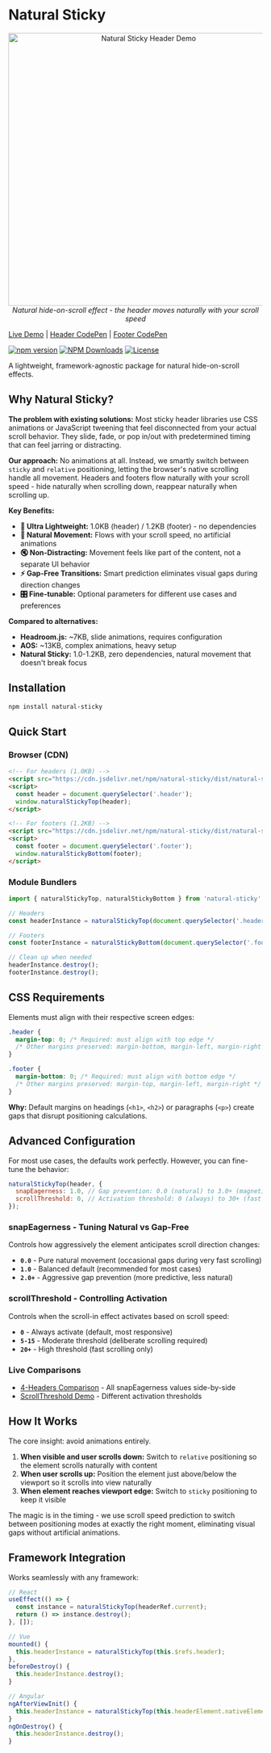 # Natural Sticky

<div align="center">
  <img src="https://github.kadykov.com/natural-sticky/demo/header-1080p.webp" alt="Natural Sticky Header Demo" width="540" />
  <br>
  <em>Natural hide-on-scroll effect - the header moves naturally with your scroll speed</em>
</div>

[Live Demo](https://github.kadykov.com/natural-sticky/) | [Header CodePen](https://codepen.io/kadykov/pen/emprNoY) | [Footer CodePen](https://codepen.io/kadykov/pen/WbQJQjq)

[![npm version](https://badge.fury.io/js/natural-sticky.svg)](https://badge.fury.io/js/natural-sticky)
[![NPM Downloads](https://img.shields.io/npm/dw/natural-sticky)](https://badge.fury.io/js/natural-sticky)
[![License](https://img.shields.io/npm/l/natural-sticky)](https://opensource.org/licenses/MIT)

A lightweight, framework-agnostic package for natural hide-on-scroll effects.

## Why Natural Sticky?

**The problem with existing solutions:** Most sticky header libraries use CSS animations or JavaScript tweening that feel disconnected from your actual scroll behavior. They slide, fade, or pop in/out with predetermined timing that can feel jarring or distracting.

**Our approach:** No animations at all. Instead, we smartly switch between `sticky` and `relative` positioning, letting the browser's native scrolling handle all movement. Headers and footers flow naturally with your scroll speed - hide naturally when scrolling down, reappear naturally when scrolling up.

**Key Benefits:**

- **🚀 Ultra Lightweight:** 1.0KB (header) / 1.2KB (footer) - no dependencies
- **🎯 Natural Movement:** Flows with your scroll speed, no artificial animations
- **🔇 Non-Distracting:** Movement feels like part of the content, not a separate UI behavior
- **⚡ Gap-Free Transitions:** Smart prediction eliminates visual gaps during direction changes
- **🎛️ Fine-tunable:** Optional parameters for different use cases and preferences

**Compared to alternatives:**

- **Headroom.js:** ~7KB, slide animations, requires configuration
- **AOS:** ~13KB, complex animations, heavy setup
- **Natural Sticky:** 1.0-1.2KB, zero dependencies, natural movement that doesn't break focus

## Installation

```bash
npm install natural-sticky
```

## Quick Start

### Browser (CDN)

```html
<!-- For headers (1.0KB) -->
<script src="https://cdn.jsdelivr.net/npm/natural-sticky/dist/natural-sticky.top.min.js"></script>
<script>
  const header = document.querySelector('.header');
  window.naturalStickyTop(header);
</script>

<!-- For footers (1.2KB) -->
<script src="https://cdn.jsdelivr.net/npm/natural-sticky/dist/natural-sticky.bottom.min.js"></script>
<script>
  const footer = document.querySelector('.footer');
  window.naturalStickyBottom(footer);
</script>
```

### Module Bundlers

```javascript
import { naturalStickyTop, naturalStickyBottom } from 'natural-sticky';

// Headers
const headerInstance = naturalStickyTop(document.querySelector('.header'));

// Footers
const footerInstance = naturalStickyBottom(document.querySelector('.footer'));

// Clean up when needed
headerInstance.destroy();
footerInstance.destroy();
```

## CSS Requirements

Elements must align with their respective screen edges:

```css
.header {
  margin-top: 0; /* Required: must align with top edge */
  /* Other margins preserved: margin-bottom, margin-left, margin-right */
}

.footer {
  margin-bottom: 0; /* Required: must align with bottom edge */
  /* Other margins preserved: margin-top, margin-left, margin-right */
}
```

**Why:** Default margins on headings (`<h1>`, `<h2>`) or paragraphs (`<p>`) create gaps that disrupt positioning calculations.

## Advanced Configuration

For most use cases, the defaults work perfectly. However, you can fine-tune the behavior:

```javascript
naturalStickyTop(header, {
  snapEagerness: 1.0, // Gap prevention: 0.0 (natural) to 3.0+ (magnetic)
  scrollThreshold: 0, // Activation threshold: 0 (always) to 30+ (fast scroll only)
});
```

### snapEagerness - Tuning Natural vs Gap-Free

Controls how aggressively the element anticipates scroll direction changes:

- **`0.0`** - Pure natural movement (occasional gaps during very fast scrolling)
- **`1.0`** - Balanced default (recommended for most cases)
- **`2.0+`** - Aggressive gap prevention (more predictive, less natural)

### scrollThreshold - Controlling Activation

Controls when the scroll-in effect activates based on scroll speed:

- **`0`** - Always activate (default, most responsive)
- **`5-15`** - Moderate threshold (deliberate scrolling required)
- **`20+`** - High threshold (fast scrolling only)

### Live Comparisons

- [4-Headers Comparison](https://github.kadykov.com/natural-sticky/demo/4-headers-comparison.html) - All snapEagerness values side-by-side
- [ScrollThreshold Demo](https://github.kadykov.com/natural-sticky/demo/scroll-threshold-demo.html) - Different activation thresholds

## How It Works

The core insight: avoid animations entirely.

1. **When visible and user scrolls down:** Switch to `relative` positioning so the element scrolls naturally with content
2. **When user scrolls up:** Position the element just above/below the viewport so it scrolls into view naturally
3. **When element reaches viewport edge:** Switch to `sticky` positioning to keep it visible

The magic is in the timing - we use scroll speed prediction to switch between positioning modes at exactly the right moment, eliminating visual gaps without artificial animations.

## Framework Integration

Works seamlessly with any framework:

```javascript
// React
useEffect(() => {
  const instance = naturalStickyTop(headerRef.current);
  return () => instance.destroy();
}, []);

// Vue
mounted() {
  this.headerInstance = naturalStickyTop(this.$refs.header);
},
beforeDestroy() {
  this.headerInstance.destroy();
}

// Angular
ngAfterViewInit() {
  this.headerInstance = naturalStickyTop(this.headerElement.nativeElement);
}
ngOnDestroy() {
  this.headerInstance.destroy();
}
```
